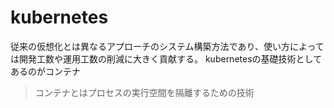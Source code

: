 # kubernetes

従来の仮想化とは異なるアプローチのシステム構築方法であり、使い方によっては開発工数や運用工数の削減に大きく貢献する。
kubernetesの基礎技術としてあるのがコンテナ

>コンテナとはプロセスの実行空間を隔離するための技術

